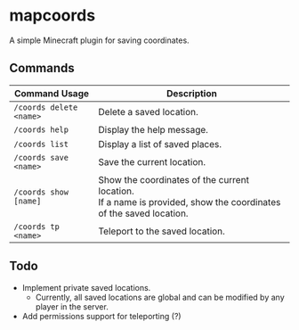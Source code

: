 # mapcoords

A simple Minecraft plugin for saving coordinates.

## Commands

| Command   Usage         | Description                                                                                                         |
|-------------------------|---------------------------------------------------------------------------------------------------------------------|
| `/coords delete <name>` | Delete a saved location.                                                                                            |
| `/coords help`          | Display the help message.                                                                                           |
| `/coords list`          | Display a list of saved places.                                                                                     |
| `/coords save <name>`   | Save the current location.                                                                                          |
| `/coords show [name]`   | Show the coordinates of the current location.<br>If a name is provided, show the coordinates of the saved location. |
| `/coords tp <name>`     | Teleport to the saved location.                                                                                     |


## Todo
- Implement private saved locations.
  - Currently, all saved locations are global and can be modified by any player in the server.
- Add permissions support for teleporting (?)
